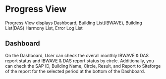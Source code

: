# Progress View 

Progress View displays Dashboard, Building List(IBWAVE), Building List(DAS) Harmony List, Error Log List 

## Dashboard
On the Dashboard, User can check the overall monthly IBWAVE & DAS report status and IBWAVE & DAS report status by circle. Additionally, you can check the SAP ID, Building Name, Circle, Result, and Report to Siteforge of the report for the selected period at the bottom of the Dashboard.